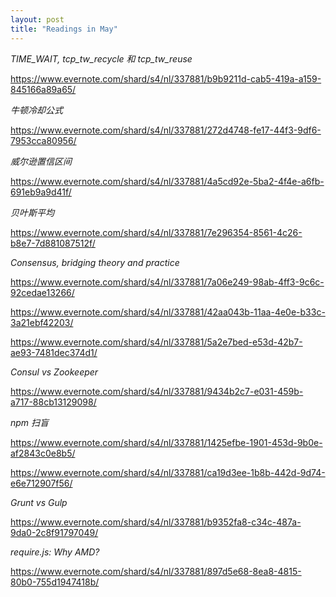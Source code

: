 ```yaml
---
layout: post
title: "Readings in May"
---
```


*TIME_WAIT, tcp_tw_recycle 和 tcp_tw_reuse*

https://www.evernote.com/shard/s4/nl/337881/b9b9211d-cab5-419a-a159-845166a89a65/

*牛顿冷却公式*

https://www.evernote.com/shard/s4/nl/337881/272d4748-fe17-44f3-9df6-7953cca80956/

*威尔逊置信区间*

https://www.evernote.com/shard/s4/nl/337881/4a5cd92e-5ba2-4f4e-a6fb-691eb9a9d41f/

*贝叶斯平均*

https://www.evernote.com/shard/s4/nl/337881/7e296354-8561-4c26-b8e7-7d881087512f/

*Consensus, bridging theory and practice*

https://www.evernote.com/shard/s4/nl/337881/7a06e249-98ab-4ff3-9c6c-92cedae13266/

https://www.evernote.com/shard/s4/nl/337881/42aa043b-11aa-4e0e-b33c-3a21ebf42203/

https://www.evernote.com/shard/s4/nl/337881/5a2e7bed-e53d-42b7-ae93-7481dec374d1/

*Consul vs Zookeeper*

https://www.evernote.com/shard/s4/nl/337881/9434b2c7-e031-459b-a717-88cb13129098/

*npm 扫盲*

https://www.evernote.com/shard/s4/nl/337881/1425efbe-1901-453d-9b0e-af2843c0e8b5/

https://www.evernote.com/shard/s4/nl/337881/ca19d3ee-1b8b-442d-9d74-e6e712907f56/

*Grunt vs Gulp*

https://www.evernote.com/shard/s4/nl/337881/b9352fa8-c34c-487a-9da0-2c8f91797049/

*require.js: Why AMD?*

https://www.evernote.com/shard/s4/nl/337881/897d5e68-8ea8-4815-80b0-755d1947418b/


